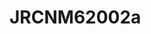 <a name="material" />

# JRCNM62002a
<script type="application/ld+json">
  {
    "@context": "https://schema.org/",
    "@type": "ChemicalSubstance",
    "http://purl.org/dc/terms/conformsTo":
      {
        "@type": "CreativeWork",
        "@id": "https://bioschemas.org/profiles/ChemicalSubstance/0.4-RELEASE/"
      },
    "@id": "https://egonw.github.io/nanowiki/nanowiki378.html#material",
    "name": "JRCNM62002a",
    "sameAs: "http://127.0.0.1/mediawiki/index.php/Special:URIResolver/JRCNM62002a"
  }
</script>


